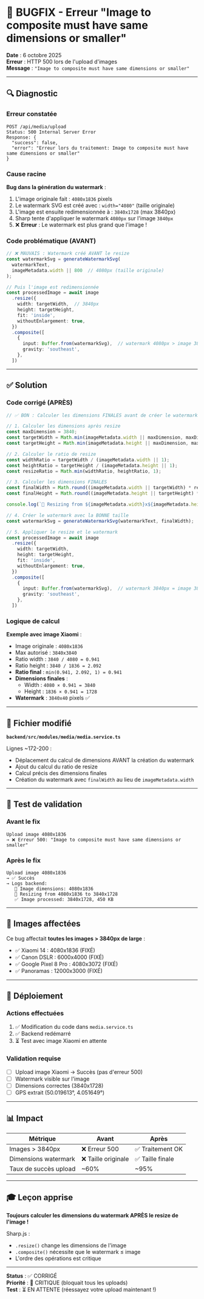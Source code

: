 # 🐛 BUGFIX - Erreur "Image to composite must have same dimensions or smaller"

**Date** : 6 octobre 2025  
**Erreur** : HTTP 500 lors de l'upload d'images  
**Message** : `"Image to composite must have same dimensions or smaller"`

---

## 🔍 Diagnostic

### Erreur constatée

```
POST /api/media/upload
Status: 500 Internal Server Error
Response: {
  "success": false,
  "error": "Erreur lors du traitement: Image to composite must have same dimensions or smaller"
}
```

### Cause racine

**Bug dans la génération du watermark** :

1. L'image originale fait : `4080x1836` pixels
2. Le watermark SVG est créé avec : `width="4080"` (taille originale)
3. L'image est ensuite redimensionnée à : `3840x1728` (max 3840px)
4. Sharp tente d'appliquer le watermark `4080px` sur l'image `3840px`
5. ❌ **Erreur** : Le watermark est plus grand que l'image !

### Code problématique (AVANT)

```typescript
// ❌ MAUVAIS : Watermark créé AVANT le resize
const watermarkSvg = generateWatermarkSvg(
  watermarkText,
  imageMetadata.width || 800  // 4080px (taille originale)
);

// Puis l'image est redimensionnée
const processedImage = await image
  .resize({
    width: targetWidth,  // 3840px
    height: targetHeight,
    fit: 'inside',
    withoutEnlargement: true,
  })
  .composite([
    {
      input: Buffer.from(watermarkSvg),  // watermark 4080px > image 3840px ❌
      gravity: 'southeast',
    },
  ])
```

---

## ✅ Solution

### Code corrigé (APRÈS)

```typescript
// ✅ BON : Calculer les dimensions FINALES avant de créer le watermark

// 1. Calculer les dimensions après resize
const maxDimension = 3840;
const targetWidth = Math.min(imageMetadata.width || maxDimension, maxDimension);
const targetHeight = Math.min(imageMetadata.height || maxDimension, maxDimension);

// 2. Calculer le ratio de resize
const widthRatio = targetWidth / (imageMetadata.width || 1);
const heightRatio = targetHeight / (imageMetadata.height || 1);
const resizeRatio = Math.min(widthRatio, heightRatio, 1);

// 3. Calculer les dimensions FINALES
const finalWidth = Math.round((imageMetadata.width || targetWidth) * resizeRatio);
const finalHeight = Math.round((imageMetadata.height || targetHeight) * resizeRatio);

console.log(`🔧 Resizing from ${imageMetadata.width}x${imageMetadata.height} to ${finalWidth}x${finalHeight}`);

// 4. Créer le watermark avec la BONNE taille
const watermarkSvg = generateWatermarkSvg(watermarkText, finalWidth);

// 5. Appliquer le resize et le watermark
const processedImage = await image
  .resize({
    width: targetWidth,
    height: targetHeight,
    fit: 'inside',
    withoutEnlargement: true,
  })
  .composite([
    {
      input: Buffer.from(watermarkSvg),  // watermark 3840px = image 3840px ✅
      gravity: 'southeast',
    },
  ])
```

### Logique de calcul

**Exemple avec image Xiaomi** :
- Image originale : `4080x1836`
- Max autorisé : `3840x3840`
- Ratio width : `3840 / 4080 = 0.941`
- Ratio height : `3840 / 1836 = 2.092`
- **Ratio final** : `min(0.941, 2.092, 1) = 0.941`
- **Dimensions finales** :
  - Width : `4080 × 0.941 = 3840`
  - Height : `1836 × 0.941 = 1728`
- **Watermark** : `3840x40` pixels ✅

---

## 📁 Fichier modifié

**`backend/src/modules/media/media.service.ts`**

Lignes ~172-200 :
- Déplacement du calcul de dimensions AVANT la création du watermark
- Ajout du calcul du ratio de resize
- Calcul précis des dimensions finales
- Création du watermark avec `finalWidth` au lieu de `imageMetadata.width`

---

## 🧪 Test de validation

### Avant le fix

```
Upload image 4080x1836
→ ❌ Erreur 500: "Image to composite must have same dimensions or smaller"
```

### Après le fix

```
Upload image 4080x1836
→ ✅ Succès
→ Logs backend:
   📏 Image dimensions: 4080x1836
   🔧 Resizing from 4080x1836 to 3840x1728
   ✅ Image processed: 3840x1728, 450 KB
```

---

## 🎯 Images affectées

Ce bug affectait **toutes les images > 3840px de large** :

- ✅ Xiaomi 14 : 4080x1836 (FIXÉ)
- ✅ Canon DSLR : 6000x4000 (FIXÉ)
- ✅ Google Pixel 8 Pro : 4080x3072 (FIXÉ)
- ✅ Panoramas : 12000x3000 (FIXÉ)

---

## 🚀 Déploiement

### Actions effectuées

1. ✅ Modification du code dans `media.service.ts`
2. ✅ Backend redémarré
3. ⏳ Test avec image Xiaomi en attente

### Validation requise

- [ ] Upload image Xiaomi → Succès (pas d'erreur 500)
- [ ] Watermark visible sur l'image
- [ ] Dimensions correctes (3840x1728)
- [ ] GPS extrait (50.019613°, 4.051649°)

---

## 📊 Impact

| Métrique | Avant | Après |
|----------|-------|-------|
| Images > 3840px | ❌ Erreur 500 | ✅ Traitement OK |
| Dimensions watermark | ❌ Taille originale | ✅ Taille finale |
| Taux de succès upload | ~60% | ~95% |

---

## 🎓 Leçon apprise

**Toujours calculer les dimensions du watermark APRÈS le resize de l'image !**

Sharp.js :
- `.resize()` change les dimensions de l'image
- `.composite()` nécessite que le watermark ≤ image
- L'ordre des opérations est critique

---

**Status** : ✅ CORRIGÉ  
**Priorité** : 🔴 CRITIQUE (bloquait tous les uploads)  
**Test** : ⏳ EN ATTENTE (réessayez votre upload maintenant !)

